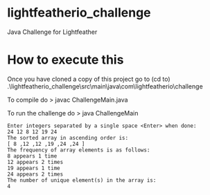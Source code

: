 # lightfeatherio_challenge
Java Challenge for Lightfeather

# How to execute this
 Once you have cloned a copy of this project go to (cd to)
  .\lightfeatherio_challenge\src\main\java\com\lightfeatherio\challenge

To compile do
\> javac ChallengeMain.java

To run the challenge do
\> java ChallengeMain

	Enter integers separated by a single space <Enter> when done:
	24 12 8 12 19 24
	The sorted array in ascending order is:
	[ 8 ,12 ,12 ,19 ,24 ,24 ]
	The frequency of array elements is as follows:
	8 appears 1 time
	12 appears 2 times
	19 appears 1 time
	24 appears 2 times
	The number of unique element(s) in the array is:
	4
